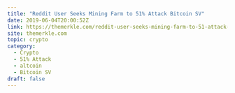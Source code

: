 ```yaml
---
title: "Reddit User Seeks Mining Farm to 51% Attack Bitcoin SV"
date: 2019-06-04T20:00:52Z
link: https://themerkle.com/reddit-user-seeks-mining-farm-to-51-attack-bitcoin-sv/?utm_medium=RSS&utm_source=hune
site: themerkle.com
topic: crypto
category:
  - Crypto
  - 51% Attack
  - altcoin
  - Bitcoin SV
draft: false
---
```

